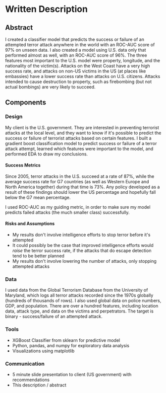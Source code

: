 # Written Description

## Abstract
I created a classifier model that predicts the success or failure of an attempted terror attack anywhere in the world with an ROC-AUC score of 97% on unseen data. I also created a model using U.S. data only that performed almost as well, with an ROC-AUC score of 96%. The three features most important to the U.S. model were property, longitude, and the nationality of the victim(s). Attacks on the West Coast have a very high success rate, and attacks on non-US victims in the US (at places like embassies) have a lower success rate than attacks on U.S. citizens. Attacks intended to cause destruction to property, such as firebombing (but not actual bombings) are very likely to succeed.

## Components
### Design

My client is the U.S. government. They are interested in preventing terrorist attacks at the local level, and they want to know if it's possible to predict the success or failure of terrorist attacks based on certain features. I built a gradient boost classification model to predict success or failure of a terror attack attempt, learned which features were important to the model, and performed EDA to draw my conclusions.

#### Success Metrics
Since 2005, terror attacks in the U.S. succeed at a rate of 87%, while the average success rate for G7 countries (as well as Western Europe and North America together) during that time is 73%. Any policy developed as a result of these findings should lower the US percentage and hopefully fall below the G7 mean percentage.

I used ROC-AUC as my guiding metric, in order to make sure my model predicts failed attacks (the much smaller class) successfully.

#### Risks and Assumptions
* My results don't involve intelligence efforts to stop terror before it's attempted
* It could possibly be the case that improved intelligence efforts would *raise* the terror success rate, if the attacks that do escape detection tend to be better planned
* My results don't involve lowering the number of attacks, only stopping attempted attacks

### Data
I used data from the Global Terrorism Database from the University of Maryland, which logs all terror attacks recorded since the 1970s globally (hundreds of thousands of rows). I also used global data on police numbers, GDP, and population. There are over a hundred features, including location data, attack type, and data on the victims and perpetrators. The target is binary - success/failure of an attempted attack.

### Tools
* XGBoost Classifier from sklearn for predictive model
* Python, pandas, and numpy for exploratory data analysis
* Visualizations using matplotlib

### Communication
* 5 minute slide presentation to client (US government) with recommendations
* This description / abstract
